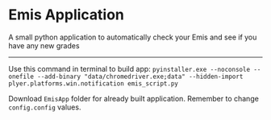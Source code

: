 # Emis Application
A small python application to automatically check your Emis and see if you have any new grades

-------

Use this command in terminal to build app: ```pyinstaller.exe --noconsole --onefile --add-binary "data/chromedriver.exe;data" --hidden-import plyer.platforms.win.notification emis_script.py```


Download ```EmisApp``` folder for already built application. Remember to change ```config.config``` values.
